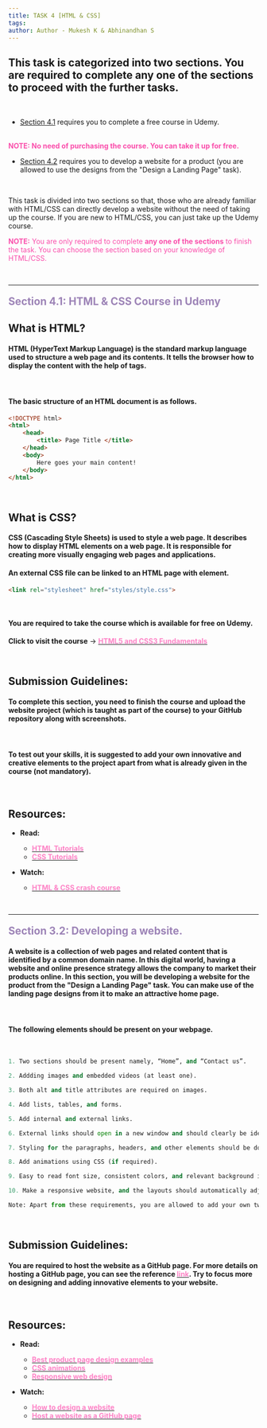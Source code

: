 ```yaml
---
title: TASK 4 [HTML & CSS]
tags:
author: Author - Mukesh K & Abhinandhan S
---
```


## This task is categorized into two sections. You are required to complete **any one of the sections** to proceed with the further tasks.

<br>

- [Section 4.1](#sec1) requires you to complete a free course in Udemy.
<br>
<b><span style="color: #FA4EAB">NOTE: No need of purchasing the course. You can take it up for free.</span></b>

- [Section 4.2](#sec2) requires you to develop a website for a product (you are allowed to use the designs from the "Design a Landing Page" task).

<br>

This task is divided into two sections so that, those who are already familiar with HTML/CSS can directly develop a website without the need of taking up the course. If you are new to HTML/CSS, you can just take up the Udemy course.

<span style="color: #FA4EAB">**NOTE:** You are only required to complete **any one of the sections** to finish the task. You can choose the section based on your knowledge of HTML/CSS.</span>

<br>

___
<div id="sec1"></div>

#### <b><span style="color: #9D84B7; font-size: 1.3rem">Section 4.1: HTML & CSS Course in Udemy</span></b>


## What is HTML?
#### HTML (HyperText Markup Language) is the standard markup language used to structure a web page and its contents. It tells the browser how to display the content with the help of tags.

<br>

#### The basic structure of an HTML document is as follows.

```html
<!DOCTYPE html>
<html>
    <head>
        <title> Page Title </title>
    </head>
    <body>
        Here goes your main content!
    </body>
</html>
```

<br>

## What is CSS?
#### CSS (Cascading Style Sheets) is used to style a web page. It describes how to display HTML elements on a web page. It is responsible for creating more visually engaging web pages and applications.

#### An external CSS file can be linked to an HTML page with <link> element.

```html
<link rel="stylesheet" href="styles/style.css">
```

<br>

#### You are required to take the course which is available for free on Udemy.

<!-- #### Click to visit the course -> [<span style="color: #FE83C6">HTML5 and CSS3 Fundamentals</span>](https://www.udemy.com/course/html5-fundamentals-for-beginners/) -->

<b>Click to visit the course</b> -> [<b><span style="color: #FE83C6">HTML5 and CSS3 Fundamentals</span></b>](https://www.udemy.com/course/html5-fundamentals-for-beginners/)

<br>

## Submission Guidelines:
#### To complete this section, you need to finish the course and upload the website project (which is taught as part of the course) to your GitHub repository along with screenshots.

<br>

#### To test out your skills, it is suggested to add your own innovative and creative elements to the project apart from what is already given in the course (not mandatory).

<br>

## Resources:

- **Read:** <br>
    - [<b><span style="color: #FE83C6">HTML Tutorials</span></b>](https://www.w3schools.com/html/) <br>
    - [<b><span style="color: #FE83C6">CSS Tutorials</span></b>](https://www.w3schools.com/css/)

- **Watch:** <br>
    - [<b><span style="color: #FE83C6">HTML & CSS crash course</span></b>](https://www.youtube.com/watch?v=kMT54MPz9oE)

<br>

___
<div id="sec2"></div>

#### <b><span style="color: #9D84B7; font-size: 1.3rem">Section 3.2: Developing a website.</span></b>

#### A website is a collection of web pages and related content that is identified by a common domain name. In this digital world, having a website and online presence strategy allows the company to market their products online. In this section, you will be developing a website for the product from the "Design a Landing Page" task. You can make use of the landing page designs from it to make an attractive home page.

<br>

#### The following elements should be present on your webpage.

<br>

```py
1. Two sections should be present namely, “Home”, and “Contact us”.

2. Addding images and embedded videos (at least one).

3. Both alt and title attributes are required on images.

4. Add lists, tables, and forms.

5. Add internal and external links.

6. External links should open in a new window and should clearly be identified either by its appearance or by a mouse hover.

7. Styling for the paragraphs, headers, and other elements should be done using an external CSS file.

8. Add animations using CSS (if required).

9. Easy to read font size, consistent colors, and relevant background image are required.

10. Make a responsive website, and the layouts should automatically adjust for desktops and mobiles.

Note: Apart from these requirements, you are allowed to add your own tweaks.
```

<br>

## Submission Guidelines:
#### You are required to host the website as a GitHub page. For more details on hosting a GitHub page, you can see the reference [<span style="color: #FE83C6">link</span>](https://www.youtube.com/watch?v=8hrJ4oN1u_8). Try to focus more on designing and adding innovative elements to your website.

<br>

## Resources:

- **Read:** <br>
    - [<b><span style="color: #FE83C6">Best product page design examples</span></b>](https://blog.hubspot.com/marketing/product-pages-love-list) <br>
    - [<b><span style="color: #FE83C6">CSS animations</span></b>](https://www.w3schools.com/css/css3_animations.asp)
    - [<b><span style="color: #FE83C6">Responsive web design</span></b>](https://www.w3schools.com/html/html_responsive.asp)

- **Watch:** <br>
    - [<b><span style="color: #FE83C6">How to design a website</span></b>](https://www.youtube.com/watch?v=eivbihqd26g)
    - [<b><span style="color: #FE83C6">Host a website as a GitHub page</span></b>](https://www.youtube.com/watch?v=8hrJ4oN1u_8)

<br>